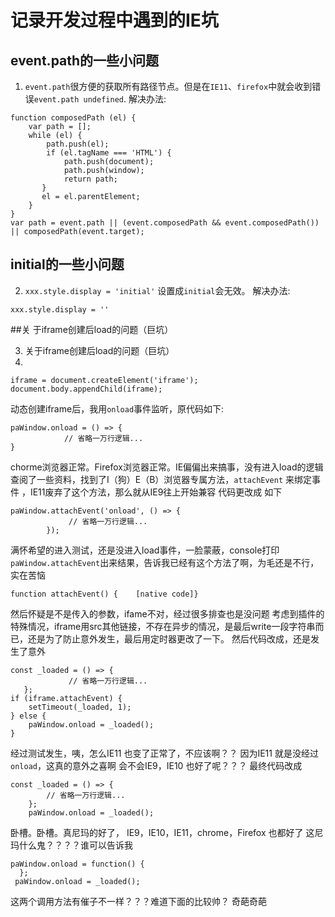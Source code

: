 # 记录开发过程中遇到的IE坑

## event.path的一些小问题
1. `event.path`很方便的获取所有路径节点。但是在`IE11`、`firefox`中就会收到错误`event.path undefined`.
解决办法:
```
function composedPath (el) {
    var path = [];
    while (el) {
        path.push(el);
        if (el.tagName === 'HTML') {
            path.push(document);
            path.push(window);
            return path;
       }
       el = el.parentElement;
    }
}
var path = event.path || (event.composedPath && event.composedPath()) || composedPath(event.target);
```
## initial的一些小问题
2. `xxx.style.display = 'initial'` 设置成`initial`会无效。 
解决办法: 
```
xxx.style.display = ''
```
##关 于iframe创建后load的问题（巨坑）

3. 关于iframe创建后load的问题（巨坑）
4. 
```
iframe = document.createElement('iframe');
document.body.appendChild(iframe);
```

动态创建iframe后，我用`onload`事件监听，原代码如下:

```
paWindow.onload = () => {
            // 省略一万行逻辑...
}
```

chorme浏览器正常。Firefox浏览器正常。IE偏偏出来搞事，没有进入load的逻辑
查阅了一些资料，找到了I（狗）E（B）浏览器专属方法，`attachEvent` 来绑定事件 ，IE11废弃了这个方法，那么就从IE9往上开始兼容
代码更改成 如下

```
paWindow.attachEvent('onload', () => {
             // 省略一万行逻辑...
        });

```
满怀希望的进入测试，还是没进入load事件，一脸蒙蔽，console打印 `paWindow.attachEvent`出来结果，告诉我已经有这个方法了啊，为毛还是不行，实在苦恼

```
function attachEvent() {    [native code]}
```

然后怀疑是不是传入的参数，ifame不对，经过很多排查也是没问题
考虑到插件的特殊情况，iframe用src其他链接，不存在异步的情况，是最后write一段字符串而已，还是为了防止意外发生，最后用定时器更改了一下。
然后代码改成，还是发生了意外

```
const _loaded = () => {
             // 省略一万行逻辑...
   };
if (iframe.attachEvent) {
    setTimeout(_loaded, 1);
} else {
    paWindow.onload = _loaded();
}
```

经过测试发生，咦，怎么IE11 也变了正常了，不应该啊？？ 因为IE11 就是没经过`onload`，这真的意外之喜啊
会不会IE9，IE10 也好了呢？？？
最终代码改成

```
const _loaded = () => {
        // 省略一万行逻辑...
    };
    paWindow.onload = _loaded();
```

卧槽。卧槽。真尼玛的好了， IE9，IE10，IE11，chrome，Firefox 也都好了
这尼玛什么鬼？？？？谁可以告诉我

```
paWindow.onload = function() {
  };
 paWindow.onload = _loaded();
```

这两个调用方法有催子不一样？？？难道下面的比较帅？ 奇葩奇葩